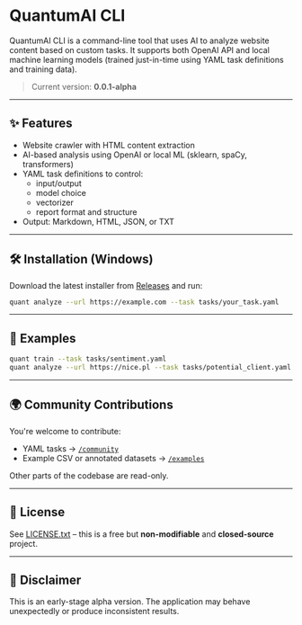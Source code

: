 # QuantumAI CLI

QuantumAI CLI is a command-line tool that uses AI to analyze website content based on custom tasks.
It supports both OpenAI API and local machine learning models (trained just-in-time using YAML task definitions and training data).

> Current version: **0.0.1-alpha**

---

## ✨ Features

- Website crawler with HTML content extraction
- AI-based analysis using OpenAI or local ML (sklearn, spaCy, transformers)
- YAML task definitions to control:
  - input/output
  - model choice
  - vectorizer
  - report format and structure
- Output: Markdown, HTML, JSON, or TXT

---

## 🛠 Installation (Windows)

Download the latest installer from [Releases](https://github.com/pietia28/quantumai-public/releases) and run:

```bash
quant analyze --url https://example.com --task tasks/your_task.yaml
```

---

## 🧪 Examples

```bash
quant train --task tasks/sentiment.yaml
quant analyze --url https://nice.pl --task tasks/potential_client.yaml --result-format markdown
```

---

## 🌍 Community Contributions

You're welcome to contribute:

- YAML tasks → [`/community`](./community/)
- Example CSV or annotated datasets → [`/examples`](./examples/)

Other parts of the codebase are read-only.

---

## 📄 License

See [LICENSE.txt](./LICENSE.txt) – this is a free but **non-modifiable** and **closed-source** project.

---

## 🚧 Disclaimer

This is an early-stage alpha version. The application may behave unexpectedly or produce inconsistent results.